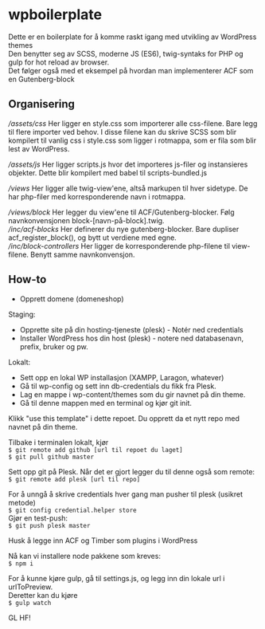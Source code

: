 # wpboilerplate
Dette er en boilerplate for å komme raskt igang med utvikling av WordPress themes\
Den benytter seg av SCSS, moderne JS (ES6), twig-syntaks for PHP og gulp for hot reload av browser. \
Det følger også med et eksempel på hvordan man implementerer ACF som en Gutenberg-block

## Organisering
*/assets/css* Her ligger en style.css som importerer alle css-filene. Bare legg til flere importer ved behov. I disse filene kan du skrive SCSS som blir kompilert til vanlig css i style.css som ligger i rotmappa, som er fila som blir lest av WordPress.

*/assets/js* Her ligger scripts.js hvor det importeres js-filer og instansieres objekter. Dette blir kompilert med babel til scripts-bundled.js

*/views* Her ligger alle twig-view'ene, altså markupen til hver sidetype. De har php-filer med korresponderende navn i rotmappa.

*/views/block* Her legger du view'ene til ACF/Gutenberg-blocker. Følg navnkonvensjonen block-[navn-på-block].twig.\
*/inc/acf-blocks* Her definerer du nye gutenberg-blocker. Bare dupliser acf_register_block(), og bytt ut verdiene med egne.\
*/inc/block-controllers* Her ligger de korresponderende php-filene til view-filene. Benytt samme navnkonvensjon.


## How-to
- Opprett domene (domeneshop)

Staging: 
  - Opprette site på din hosting-tjeneste (plesk) - Notér ned credentials
  - Installer WordPress hos din host (plesk) - notere ned databasenavn, prefix, bruker og pw.

Lokalt:
  - Sett opp en lokal WP installasjon (XAMPP, Laragon, whatever)
  - Gå til wp-config og sett inn db-credentials du fikk fra Plesk.
  - Lag en mappe i wp-content/themes som du gir navnet på din theme.
  - Gå til denne mappen med en terminal og kjør git init.

Klikk "use this template" i dette repoet. Du opprett da et nytt repo med navnet på din theme.

Tilbake i terminalen lokalt, kjør\
```$ git remote add github [url til repoet du laget]```\
```$ git pull github master```

Sett opp git på Plesk. Når det er gjort legger du til denne også som remote:\
```$ git remote add plesk [url til repo]```

For å unngå å skrive credentials hver gang man pusher til plesk (usikret metode)\
```$ git config credential.helper store```\
Gjør en test-push:\
```$ git push plesk master```

Husk å legge inn ACF og Timber som plugins i WordPress

Nå kan vi installere node pakkene som kreves:\
```$ npm i```

For å kunne kjøre gulp, gå til settings.js, og legg inn din lokale url i urlToPreview.\
Deretter kan du kjøre\
```$ gulp watch```

GL HF!
